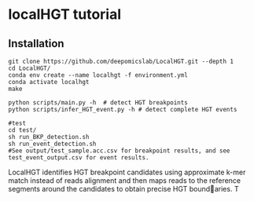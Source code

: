 # localHGT tutorial
## Installation
```
git clone https://github.com/deepomicslab/LocalHGT.git --depth 1
cd LocalHGT/
conda env create --name localhgt -f environment.yml
conda activate localhgt
make

python scripts/main.py -h  # detect HGT breakpoints
python scripts/infer_HGT_event.py -h # detect complete HGT events

#test
cd test/
sh run_BKP_detection.sh
sh run_event_detection.sh
#See output/test_sample.acc.csv for breakpoint results, and see test_event_output.csv for event results.
```

LocalHGT identifies HGT breakpoint
candidates using approximate k-mer match instead of reads alignment and then maps
reads to the reference segments around the candidates to obtain precise HGT boundaries. T
